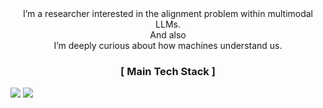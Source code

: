 <center>I’m a researcher interested in the alignment problem within multimodal LLMs.</center>

<center>And also</center>

<center>I’m deeply curious about how machines understand us.</center>

<h3 align="center">[ Main Tech Stack ]</h3>
<img src="https://img.shields.io/badge/python-3776AB?style=for-the-badge&logo=python&logoColor=white"> 
<img src="https://img.shields.io/badge/pytorch-EE4C2C?style=for-the-badge&logo=pytorch&logoColor=white">
